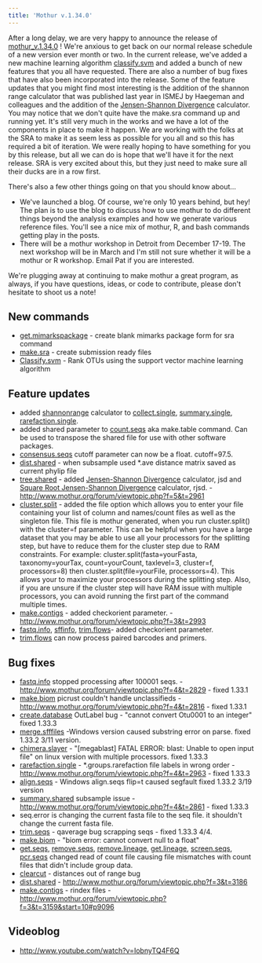 ```yaml
---
title: 'Mothur v.1.34.0'
---
```

After a long delay, we are very happy to announce the release of
[mothur\_v.1.34.0](mothur_v.1.34.0) ! We\'re anxious to get
back on our normal release schedule of a new version ever month or two.
In the current release, we\'ve added a new machine learning algorithm
[classify.svm](classify.svm) and added a bunch of new
features that you all have requested. There are also a number of bug
fixes that have also been incorporated into the release. Some of the
feature updates that you might find most interesting is the addition of
the shannon range calculator that was published last year in ISMEJ by
Haegeman and colleagues and the addition of the [Jensen-Shannon
Divergence](Jensen-Shannon_Divergence) calculator. You may
notice that we don\'t quite have the make.sra command up and running
yet. It\'s still very much in the works and we have a lot of the
components in place to make it happen. We are working with the folks at
the SRA to make it as seem less as possible for you all and so this has
required a bit of iteration. We were really hoping to have something for
you by this release, but all we can do is hope that we\'ll have it for
the next release. SRA is very excited about this, but they just need to
make sure all their ducks are in a row first.

There\'s also a few other things going on that you should know about\...

-   We\'ve launched a blog. Of course, we\'re only 10 years behind, but
    hey! The plan is to use the blog to discuss how to use mothur to do
    different things beyond the analysis examples and how we generate
    various reference files. You\'ll see a nice mix of mothur, R, and
    bash commands getting play in the posts.
-   There will be a mothur workshop in Detroit from December 17-19. The
    next workshop will be in March and I\'m still not sure whether it
    will be a mothur or R workshop. Email Pat if you are interested.

We\'re plugging away at continuing to make mothur a great program, as
always, if you have questions, ideas, or code to contribute, please
don\'t hesitate to shoot us a note!

## New commands

-   [get.mimarkspackage](get.mimarkspackage) - create blank
    mimarks package form for sra command
-   [make.sra](make.sra) - create submission ready files
-   [Classify.svm](Classify.svm) - Rank OTUs using the
    support vector machine learning algorithm

## Feature updates

-   added [shannonrange](shannonrange) calculator to
    [collect.single](collect.single),
    [summary.single](summary.single),
    [rarefaction.single](rarefaction.single).
-   added shared parameter to [count.seqs](count.seqs) aka
    make.table command. Can be used to transpose the shared file for use
    with other software packages.
-   [consensus.seqs](consensus.seqs) cutoff parameter can now
    be a float. cutoff=97.5.
-   [dist.shared](dist.shared) - when subsample used \*.ave
    distance matrix saved as current phylip file
-   [tree.shared](tree.shared) - added [Jensen-Shannon
    Divergence](Jensen-Shannon_Divergence) calculator, jsd
    and [Square Root Jensen-Shannon
    Divergence](Square_Root_Jensen-Shannon_Divergence)
    calculator, rjsd. -
    <http://www.mothur.org/forum/viewtopic.php?f=5&t=2961>
-   [cluster.split](cluster.split) - added the file option
    which allows you to enter your file containing your list of column
    and names/count files as well as the singleton file. This file is
    mothur generated, when you run cluster.split() with the cluster=f
    parameter. This can be helpful when you have a large dataset that
    you may be able to use all your processors for the splitting step,
    but have to reduce them for the cluster step due to RAM constraints.
    For example: cluster.split(fasta=yourFasta, taxonomy=yourTax,
    count=yourCount, taxlevel=3, cluster=f, processors=8) then
    cluster.split(file=yourFile, processors=4). This allows your to
    maximize your processors during the splitting step. Also, if you are
    unsure if the cluster step will have RAM issue with multiple
    processors, you can avoid running the first part of the command
    multiple times.
-   [make.contigs](make.contigs) - added checkorient
    parameter. - <http://www.mothur.org/forum/viewtopic.php?f=3&t=2993>
-   [fastq.info](fastq.info), [sffinfo](sffinfo "wikilink"),
    [trim.flows](trim.flows)- added checkorient parameter.
-   [trim.flows](trim.flows) can now process paired barcodes
    and primers.

## Bug fixes

-   [fastq.info](fastq.info) stopped processing after 100001
    seqs. - <http://www.mothur.org/forum/viewtopic.php?f=4&t=2829> -
    fixed 1.33.1
-   [make.biom](make.biom) picrust couldn\'t handle
    unclassifieds -
    <http://www.mothur.org/forum/viewtopic.php?f=4&t=2816> - fixed
    1.33.1
-   [create.database](create.database) OutLabel bug -
    \"cannot convert Otu0001 to an integer\" fixed 1.33.3
-   [merge.sfffiles](merge.sfffiles) -Windows version caused
    substring error on parse. fixed 1.33.2 3/11 version.
-   [chimera.slayer](chimera.slayer) - \"\[megablast\] FATAL
    ERROR: blast: Unable to open input file\" on linux version with
    multiple processors. fixed 1.33.3
-   [rarefaction.single](rarefaction.single) -
    \*.groups.rarefaction file labels in wrong order -
    <http://www.mothur.org/forum/viewtopic.php?f=4&t=2963> - fixed
    1.33.3
-   [align.seqs](align.seqs) - Windows align.seqs flip=t
    caused segfault fixed 1.33.2 3/19 version
-   [summary.shared](summary.shared) subsample issue -
    <http://www.mothur.org/forum/viewtopic.php?f=4&t=2861> - fixed
    1.33.3
-   seq.error is changing the current fasta file to the seq file. it
    shouldn\'t change the current fasta file.
-   [trim.seqs](trim.seqs) - qaverage bug scrapping seqs -
    fixed 1.33.3 4/4.
-   [make.biom](make.biom) - \"biom error: cannot convert
    null to a float\"
-   [get.seqs](get.seqs),
    [remove.seqs](remove.seqs),
    [remove.lineage](remove.lineage),
    [get.lineage](get.lineage),
    [screen.seqs](screen.seqs),
    [pcr.seqs](pcr.seqs) changed read of count file causing
    file mismatches with count files that didn\'t include group data.
-   [clearcut](clearcut) - distances out of range bug
-   [dist.shared](dist.shared) -
    <http://www.mothur.org/forum/viewtopic.php?f=3&t=3186>
-   [make.contigs](make.contigs) - rindex files -
    <http://www.mothur.org/forum/viewtopic.php?f=3&t=3159&start=10#p9096>

## Videoblog

-   <http://www.youtube.com/watch?v=IobnyTQ4F6Q></a>
